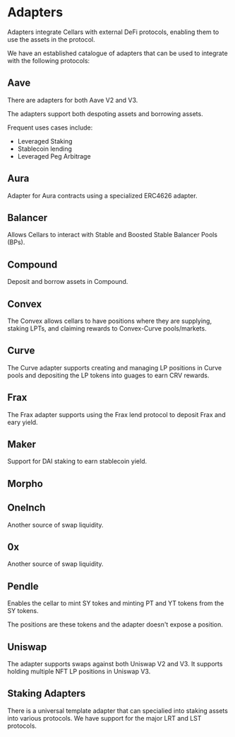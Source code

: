 # Adapters

Adapters integrate Cellars with external DeFi protocols, enabling them to use the assets in the protocol.

We have an established catalogue of adapters that can be used to integrate with the following protocols:

## Aave

There are adapters for both Aave V2 and V3.

The adapters support both despoting assets and borrowing assets.

Frequent uses cases include:
 - Leveraged Staking
 - Stablecoin lending
 - Leveraged Peg Arbitrage

## Aura

Adapter for Aura contracts using a specialized ERC4626 adapter.

## Balancer

Allows Cellars to interact with Stable and Boosted Stable Balancer Pools (BPs).

## Compound

Deposit and borrow assets in Compound.

## Convex

The Convex allows cellars to have positions where they are supplying, staking LPTs, and claiming rewards to Convex-Curve pools/markets.

## Curve

The Curve adapter supports creating and managing LP positions in Curve pools and depositing the LP tokens into guages to earn CRV rewards.

## Frax

The Frax adapter supports using the Frax lend protocol to deposit Frax and eary yield.

## Maker

Support for DAI staking to earn stablecoin yield.

## Morpho



## OneInch

Another source of swap liquidity.


## 0x

Another source of swap liquidity.

## Pendle

Enables the cellar to mint SY tokes and minting PT and YT tokens from the SY tokens.

The positions are these tokens and the adapter doesn't expose a position.

## Uniswap

The adapter supports swaps against both Uniswap V2 and V3. It supports holding multiple NFT LP positions in Uniswap V3.


## Staking Adapters

There is a universal template adapter that can specialied into staking assets into various protocols. We have support for the major LRT and LST protocols.
